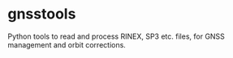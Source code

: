 # gnsstools

Python tools to read and process RINEX, SP3 etc. files, for GNSS management and orbit corrections.
